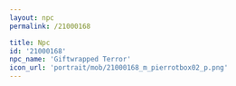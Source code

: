 ```yaml
---
layout: npc
permalink: /21000168

title: Npc
id: '21000168'
npc_name: 'Giftwrapped Terror'
icon_url: 'portrait/mob/21000168_m_pierrotbox02_p.png'
---
```

